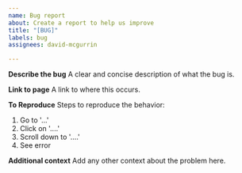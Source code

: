 ```yaml
---
name: Bug report
about: Create a report to help us improve
title: "[BUG]"
labels: bug
assignees: david-mcgurrin

---
```


**Describe the bug**
A clear and concise description of what the bug is.

**Link to page**
A link to where this occurs.

**To Reproduce**
Steps to reproduce the behavior:
1. Go to '...'
2. Click on '....'
3. Scroll down to '....'
4. See error

**Additional context**
Add any other context about the problem here.

<!-- Thank you for helping to make Dav's Travels better! -->
